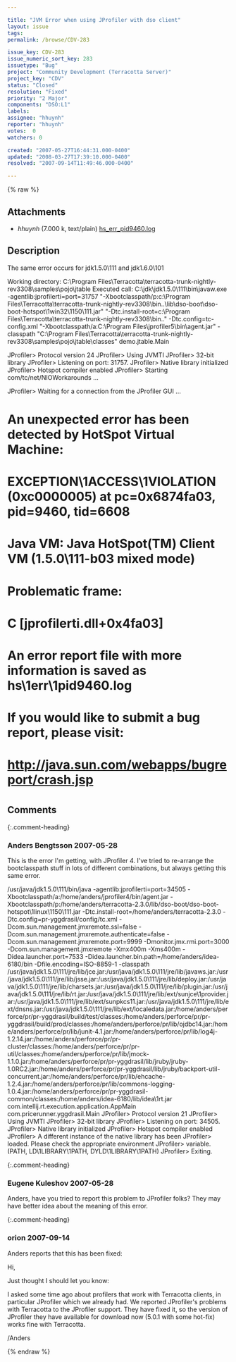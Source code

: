 ```yaml
---

title: "JVM Error when using JProfiler with dso client"
layout: issue
tags: 
permalink: /browse/CDV-283

issue_key: CDV-283
issue_numeric_sort_key: 283
issuetype: "Bug"
project: "Community Development (Terracotta Server)"
project_key: "CDV"
status: "Closed"
resolution: "Fixed"
priority: "2 Major"
components: "DSO:L1"
labels: 
assignee: "hhuynh"
reporter: "hhuynh"
votes:  0
watchers: 0

created: "2007-05-27T16:44:31.000-0400"
updated: "2008-03-27T17:39:10.000-0400"
resolved: "2007-09-14T11:49:46.000-0400"

---
```




{% raw %}


## Attachments
  
* <em>hhuynh</em> (7.000 k, text/plain) [hs_err_pid9460.log](/attachments/CDV/CDV-283/hs_err_pid9460.log)
  



## Description

<div markdown="1" class="description">

The same error occurs for jdk1.5.0\111 and jdk1.6.0\101

Working directory: C:\Program Files\Terracotta\terracotta-trunk-nightly-rev3308\samples\pojo\jtable
Executed call: C:\jdk\jdk1.5.0\111\bin\javaw.exe -agentlib:jprofilerti=port=31757 "-Xbootclasspath/p:c:\Program Files\Terracotta\terracotta-trunk-nightly-rev3308\bin\..\lib\dso-boot\dso-boot-hotspot\1win32\1150\111.jar" "-Dtc.install-root=c:\Program Files\Terracotta\terracotta-trunk-nightly-rev3308\bin\.." -Dtc.config=tc-config.xml "-Xbootclasspath/a:C:\Program Files\jprofiler5\bin\agent.jar" -classpath "C:\Program Files\Terracotta\terracotta-trunk-nightly-rev3308\samples\pojo\jtable\classes" demo.jtable.Main 

JProfiler> Protocol version 24
JProfiler> Using JVMTI
JProfiler> 32-bit library
JProfiler> Listening on port: 31757.
JProfiler> Native library initialized
JProfiler> Hotspot compiler enabled
JProfiler> Starting com/tc/net/NIOWorkarounds ...

JProfiler> Waiting for a connection from the JProfiler GUI ...
#
# An unexpected error has been detected by HotSpot Virtual Machine:
#
#  EXCEPTION\1ACCESS\1VIOLATION (0xc0000005) at pc=0x6874fa03, pid=9460, tid=6608
#
# Java VM: Java HotSpot(TM) Client VM (1.5.0\111-b03 mixed mode)
# Problematic frame:
# C  [jprofilerti.dll+0x4fa03]
#
# An error report file with more information is saved as hs\1err\1pid9460.log
#
# If you would like to submit a bug report, please visit:
#   http://java.sun.com/webapps/bugreport/crash.jsp
#


</div>

## Comments


{:.comment-heading}
### **Anders Bengtsson** <span class="date">2007-05-28</span>

<div markdown="1" class="comment">

This is the error I'm getting, with JProfiler 4. I've tried to re-arrange the bootclasspath stuff in lots of different combinations, but always getting this same error.

/usr/java/jdk1.5.0\111/bin/java -agentlib:jprofilerti=port=34505 -Xbootclasspath/a:/home/anders/jprofiler4/bin/agent.jar -Xbootclasspath/p:/home/anders/terracotta-2.3.0/lib/dso-boot/dso-boot-hotspot\1linux\1150\111.jar -Dtc.install-root=/home/anders/terracotta-2.3.0 -Dtc.config=pr-yggdrasil/config/tc.xml -Dcom.sun.management.jmxremote.ssl=false -Dcom.sun.management.jmxremote.authenticate=false -Dcom.sun.management.jmxremote.port=9999 -Dmonitor.jmx.rmi.port=3000 -Dcom.sun.management.jmxremote -Xmx400m -Xms400m -Didea.launcher.port=7533 -Didea.launcher.bin.path=/home/anders/idea-6180/bin -Dfile.encoding=ISO-8859-1 -classpath /usr/java/jdk1.5.0\111/jre/lib/jce.jar:/usr/java/jdk1.5.0\111/jre/lib/javaws.jar:/usr/java/jdk1.5.0\111/jre/lib/jsse.jar:/usr/java/jdk1.5.0\111/jre/lib/deploy.jar:/usr/java/jdk1.5.0\111/jre/lib/charsets.jar:/usr/java/jdk1.5.0\111/jre/lib/plugin.jar:/usr/java/jdk1.5.0\111/jre/lib/rt.jar:/usr/java/jdk1.5.0\111/jre/lib/ext/sunjce\1provider.jar:/usr/java/jdk1.5.0\111/jre/lib/ext/sunpkcs11.jar:/usr/java/jdk1.5.0\111/jre/lib/ext/dnsns.jar:/usr/java/jdk1.5.0\111/jre/lib/ext/localedata.jar:/home/anders/perforce/pr/pr-yggdrasil/build/test/classes:/home/anders/perforce/pr/pr-yggdrasil/build/prod/classes:/home/anders/perforce/pr/lib/ojdbc14.jar:/home/anders/perforce/pr/lib/junit-4.1.jar:/home/anders/perforce/pr/lib/log4j-1.2.14.jar:/home/anders/perforce/pr/pr-cluster/classes:/home/anders/perforce/pr/pr-util/classes:/home/anders/perforce/pr/lib/jmock-1.1.0.jar:/home/anders/perforce/pr/pr-yggdrasil/lib/jruby/jruby-1.0RC2.jar:/home/anders/perforce/pr/pr-yggdrasil/lib/jruby/backport-util-concurrent.jar:/home/anders/perforce/pr/lib/ehcache-1.2.4.jar:/home/anders/perforce/pr/lib/commons-logging-1.0.4.jar:/home/anders/perforce/pr/pr-yggdrasil-common/classes:/home/anders/idea-6180/lib/idea\1rt.jar com.intellij.rt.execution.application.AppMain com.pricerunner.yggdrasil.Main
JProfiler> Protocol version 21
JProfiler> Using JVMTI
JProfiler> 32-bit library
JProfiler> Listening on port: 34505.
JProfiler> Native library initialized
JProfiler> Hotspot compiler enabled
JProfiler> A different instance of the native library has been
JProfiler> loaded. Please check the appropriate environment
JProfiler> variable. (PATH, LD\1LIBRARY\1PATH, DYLD\1LIBRARY\1PATH)
JProfiler> Exiting.


</div>


{:.comment-heading}
### **Eugene Kuleshov** <span class="date">2007-05-28</span>

<div markdown="1" class="comment">

Anders, have you tried to report this problem to JProfiler folks? They may have better idea about the meaning of this error.

</div>


{:.comment-heading}
### **orion** <span class="date">2007-09-14</span>

<div markdown="1" class="comment">

Anders reports that this has been fixed:

Hi,

Just thought I should let you know:

I asked some time ago about profilers that work with Terracotta clients, in particular JProfiler which we already had. We reported JProfiler's problems with Terracotta to the JProfiler support. They have fixed it, so the version of JProfiler they have available for download now (5.0.1 with some hot-fix) works fine with Terracotta. 

/Anders

</div>



{% endraw %}
